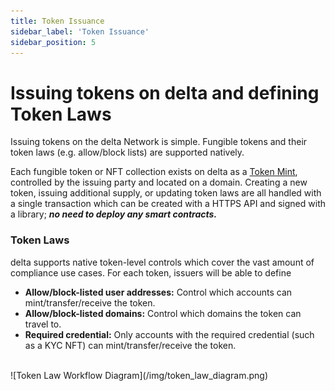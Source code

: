 ```yaml
---
title: Token Issuance
sidebar_label: 'Token Issuance'
sidebar_position: 5
---
```


# Issuing tokens on delta and defining Token Laws

Issuing tokens on the delta Network is simple. Fungible tokens and their token laws (e.g. allow/block lists) are supported natively.

Each fungible token or NFT collection exists on delta as a [Token Mint](../background/tokens), controlled by the issuing party and located on a domain.
Creating a new token, issuing additional supply, or updating token laws are all handled with a single transaction which can be created with a HTTPS API and signed with a library; ***no need to deploy any smart contracts.***

### Token Laws
delta supports native token-level controls which cover the vast amount of compliance use cases. For each token, issuers will be able to define
- **Allow/block-listed user addresses:** Control which accounts can mint/transfer/receive the token.
- **Allow/block-listed domains:** Control which domains the token can travel to.
- **Required credential:** Only accounts with the required credential (such as a KYC NFT) can mint/transfer/receive the token.

<br />
![Token Law Workflow Diagram](/img/token_law_diagram.png)